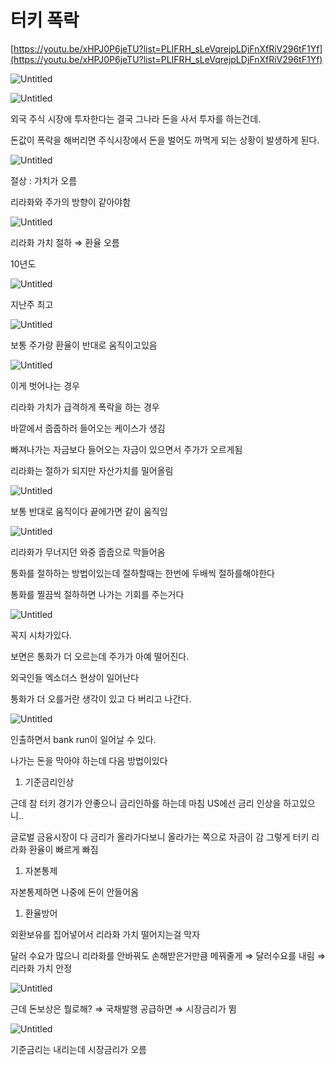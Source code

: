 # 터키 폭락

[https://youtu.be/xHPJ0P6jeTU?list=PLIFRH_sLeVqrejpLDjFnXfRiV296tF1Yf](https://youtu.be/xHPJ0P6jeTU?list=PLIFRH_sLeVqrejpLDjFnXfRiV296tF1Yf)

![Untitled](/others/images/3proterky/Untitled.png)

![Untitled](/others/images/3proterky/Untitled%201.png)

외국 주식 시장에 투자한다는 결국 그나라 돈을 사서 투자를 하는건데.

돈값이 폭락을 해버리면 주식시장에서 돈을 벌어도 까먹게 되는 상황이 발생하게 된다. 

![Untitled](/others/images/3proterky/Untitled%202.png)

절상 : 가치가 오름

리라화와 주가의 방향이 같아야함 

![Untitled](/others/images/3proterky/Untitled%203.png)

리라화 가치 절하 ⇒ 환율 오름

10년도 

![Untitled](/others/images/3proterky/Untitled%204.png)

지난주 최고

![Untitled](/others/images/3proterky/Untitled%205.png)

보통 주가랑 환율이 반대로 움직이고있음

![Untitled](/others/images/3proterky/Untitled%206.png)

이게 벗어나는 경우

리라화 가치가 급격하게 폭락을 하는 경우 

바깥에서 줍줍하러 들어오는 케이스가 생김

빠져나가는 자금보다 들어오는 자금이 있으면서 주가가 오르게됨

리라화는 절하가 되지만 자산가치를 밀어올림

![Untitled](/others/images/3proterky/Untitled%207.png)

보통 반대로 움직이다 끝에가면 같이 움직임

![Untitled](/others/images/3proterky/Untitled%208.png)

 

리라화가 무너지던 와중 줍줍으로 막들어옴

통화를 절하하는 방법이있는데 절하할때는 한번에 두배씩 절하를해야한다 

통화를 찔끔씩 절하하면 나가는 기회를 주는거다

![Untitled](/others/images/3proterky/Untitled%209.png)

꼭지 시차가있다.

보면은 통화가 더 오르는데 주가가 아예 떨어진다.

외국인들 엑소더스 현상이 일어난다

통화가 더 오를거란 생각이 있고 다 버리고 나간다.

![Untitled](/others/images/3proterky/Untitled%2010.png)

인출하면서 bank run이 일어날 수 있다.

나가는 돈을 막아야 하는데 다음 방법이있다

1. 기준금리인상

근데 참 터키 경기가 안좋으니 금리인하를 하는데 마침 US에선 금리 인상을 하고있으니..

글로벌 금융시장이 다 금리가 올라가다보니 올라가는 쪽으로 자금이 감 그렇게 터키 리라화 환율이 빠르게 빠짐

1. 자본통제

자본통제하면 나중에 돈이 안들어옴

1. 환율방어

외환보유를 집어넣어서 리라화 가치 떨어지는걸 막자

달러 수요가 많으니 리라화를 안바꿔도 손해받은거만큼 메꿔줄게 ⇒ 달러수요를 내림 ⇒ 리라화 가치 안정

![Untitled](/others/images/3proterky/Untitled%2011.png)

근데 돈보상은 뭘로해? ⇒ 국채발행 공급하면 ⇒ 시장금리가 뜀

![Untitled](/others/images/3proterky/Untitled%2012.png)

기준금리는 내리는데 시장금리가 오름